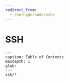 ```yaml
---
redirect_from:
  - /en/hypernode/ssh/
---
```


# SSH

```{toctree}
---
caption: Table of Contents
maxdepth: 1
glob:
---
ssh/*
```
